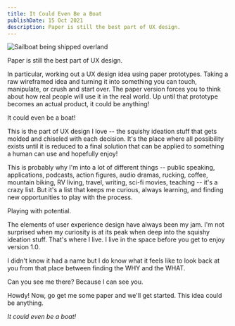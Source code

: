 ```yaml
---
title: It Could Even Be a Boat
publishDate: 15 Oct 2021
description: Paper is still the best part of UX design.
---
```


![Sailboat being shipped overland](/assets/dents/kylebondo.com-semper-gumby-1200x750.png)

Paper is still the best part of UX design.

In particular, working out a UX design idea using paper prototypes. Taking a raw wireframed idea and turning it into something you can touch, manipulate, or crush and start over. The paper version forces you to think about how real people will use it in the real world. Up until that prototype becomes an actual product, it could be anything!

It could even be a boat!

This is the part of UX design I love -- the squishy ideation stuff that gets molded and chiseled with each decision. It's the place where all possibility exists until it is reduced to a final solution that can be applied to something a human can use and hopefully enjoy!

This is probably why I'm into a lot of different things -- public speaking, applications, podcasts, action figures, audio dramas, rucking, coffee, mountain biking, RV living, travel, writing, sci-fi movies, teaching -- it's a crazy list. But it's a list that keeps me curious, always learning, and finding new opportunities to play with the process.

Playing with potential.

The elements of user experience design have always been my jam. I'm not surprised when my curiosity is at its peak when deep into the squishy ideation stuff. That's where I live. I live in the space before you get to enjoy version 1.0.

I didn't know it had a name but I do know what it feels like to look back at you from that place between finding the WHY and the WHAT.

Can you see me there? Because I can see you.

Howdy! Now, go get me some paper and we'll get started. This idea could be anything.

<em>It could even be a boat!</em>
